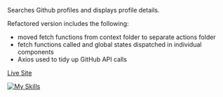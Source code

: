 Searches Github profiles and displays profile details.

Refactored version includes the following:

- moved fetch functions from context folder to separate actions folder
- fetch functions called and global states dispatched in individual components
- Axios used to tidy up GitHub API calls

[Live Site](https://github-profiles-ruby.vercel.app/)

[![My Skills](https://skillicons.dev/icons?i=react,tailwind)](https://skillicons.dev)

